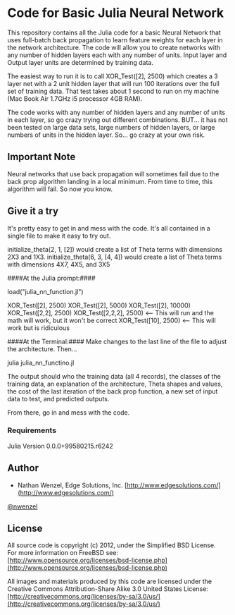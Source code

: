 # Code for Basic Julia Neural Network #

This repository contains all the Julia code for a basic Neural Network that uses full-batch back propagation to learn feature weights for each layer in the network architecture. The code will allow you to create networks with any number of hidden layers each with any number of units. Input layer and Output layer units are determined by training data.

The easiest way to run it is to call XOR_Test([2], 2500) which creates a 3 layer net with a 2 unit hidden layer that will run 100 iterations over the full set of training data. That test takes about 1 second to run on my machine (Mac Book Air 1.7GHz i5 processor 4GB RAM).

The code works with any number of hidden layers and any number of units in each layer, so go crazy trying out different combinations. BUT... it has not been tested on large data sets, large numbers of hidden layers, or large numbers of units in the hidden layer. So... go crazy at your own risk.

## Important Note ##
Neural networks that use back propagation will sometimes fail due to the back prop algorithm landing in a local minimum. From time to time, this algorithm will fail. So now you know.

## Give it a try ##
It's pretty easy to get in and mess with the code. It's all contained in a single file to make it easy to try out.

initialize_theta(2, 1, [2]) would create a list of Theta terms with dimensions 2X3 and 1X3.
initialize_theta(6, 3, [4, 4]) would create a list of Theta terms with dimensions 4X7, 4X5, and 3X5


####At the Julia prompt:####

load("julia_nn_function.jl")

XOR_Test([2], 2500)
XOR_Test([2], 5000)
XOR_Test([2], 10000)
XOR_Test([2,2], 2500)
XOR_Test([2,2,2], 2500)  <-- This will run and the math will work, but it won't be correct
XOR_Test([10], 2500)  <-- This will work but is ridiculous


####At the Terminal:####
Make changes to the last line of the file to adjust the architecture. Then...

julia julia_nn_functino.jl


The output should who the training data (all 4 records), the classes of the training data, an explanation of the architecture, Theta shapes and values, the cost of the last iteration of the back prop function, a new set of input data to test, and predicted outputs.


From there, go in and mess with the code.

### Requirements ###
Julia
Version 0.0.0+99580215.r6242

## Author ##

 - Nathan Wenzel, Edge Solutions, Inc. [http://www.edgesolutions.com/](http://www.edgesolutions.com/)

[@nwenzel](http://twitter.com/nwenzel)

## License ##

All source code is copyright (c) 2012, under the Simplified BSD License.  
For more information on FreeBSD see: [http://www.opensource.org/licenses/bsd-license.php](http://www.opensource.org/licenses/bsd-license.php)

All images and materials produced by this code are licensed under the Creative Commons 
Attribution-Share Alike 3.0 United States License: [http://creativecommons.org/licenses/by-sa/3.0/us/](http://creativecommons.org/licenses/by-sa/3.0/us/)
